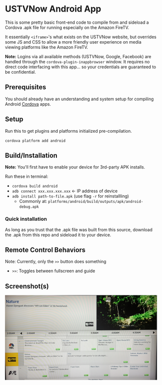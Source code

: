 # USTVNow Android App

This is some pretty basic front-end code to compile from and sideload a Cordova .apk file 
for running especially on the Amazon FireTV. 

It essentially ```<iframe>```'s what exists on the USTVNow website, but overrides
some JS and CSS to allow a more friendly user experience on media viewing platforms
like the Amazon FireTV.

**Note:** Logins via all available methods (USTVNow, Google, Facebook) are handled through the `cordova-plugin-inappbrowser` window. It requires no direct code interfacing with this app... so your credentials are guaranteed to be confidential.

## Prerequisites

You should already have an understanding and system setup for compiling Android [Cordova](https://cordova.apache.org/) apps.

## Setup

Run this to get plugins and platforms initialized pre-compilation.

`cordova platform add android`

## Build/Installation

**Note:** You'll first have to enable your device for 3rd-party APK installs.

Run these in terminal:

* `cordova build android`
* `adb connect xxx.xxx.xxx.xxx` <- IP address of device
* `adb install path-to-file.apk` (use flag `-r` for reinstallling)
	* Commonly at: `platforms/android/build/outputs/apk/android-debug.apk`
	
### Quick installation

As long as you trust that the .apk file was built from this source, download the .apk from this repo and sideload it to your device.

## Remote Control Behaviors

Note: Currently, only the `>>` button does something

* `>>`: Toggles between fullscreen and guide

## Screenshot(s)

![](./screenshot.jpg)


